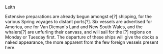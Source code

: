LeithExtensive preparations are already begun amongst e[?] shipping, for the
                    various Spring voyages to distant ports[?]. Six vessels are advertised for
                    America, one for Van Dieman's Land and New South Wales, and the
                    whalers[?] are unfurling their canvass, and will sail for the [?]
                    regions on Monday or Tuesday first. The departure of these ships
                    will give the docks a naked appearance, the more apparent from
                    the few foreign vessels present here.